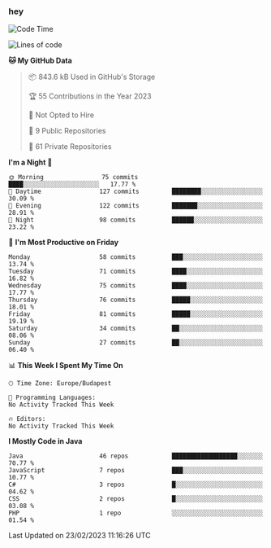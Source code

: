 ### hey

<!--START_SECTION:waka-->
![Code Time](http://img.shields.io/badge/Code%20Time-884%20hrs%2054%20mins-blue)

![Lines of code](https://img.shields.io/badge/From%20Hello%20World%20I%27ve%20Written-721.4%20thousand%20lines%20of%20code-blue)

**🐱 My GitHub Data** 

> 📦 843.6 kB Used in GitHub's Storage 
 > 
> 🏆 55 Contributions in the Year 2023
 > 
> 🚫 Not Opted to Hire
 > 
> 📜 9 Public Repositories 
 > 
> 🔑 61 Private Repositories 
 > 
**I'm a Night 🦉** 

```text
🌞 Morning                75 commits          ████░░░░░░░░░░░░░░░░░░░░░   17.77 % 
🌆 Daytime                127 commits         ████████░░░░░░░░░░░░░░░░░   30.09 % 
🌃 Evening                122 commits         ███████░░░░░░░░░░░░░░░░░░   28.91 % 
🌙 Night                  98 commits          ██████░░░░░░░░░░░░░░░░░░░   23.22 % 
```
📅 **I'm Most Productive on Friday** 

```text
Monday                   58 commits          ███░░░░░░░░░░░░░░░░░░░░░░   13.74 % 
Tuesday                  71 commits          ████░░░░░░░░░░░░░░░░░░░░░   16.82 % 
Wednesday                75 commits          ████░░░░░░░░░░░░░░░░░░░░░   17.77 % 
Thursday                 76 commits          █████░░░░░░░░░░░░░░░░░░░░   18.01 % 
Friday                   81 commits          █████░░░░░░░░░░░░░░░░░░░░   19.19 % 
Saturday                 34 commits          ██░░░░░░░░░░░░░░░░░░░░░░░   08.06 % 
Sunday                   27 commits          ██░░░░░░░░░░░░░░░░░░░░░░░   06.40 % 
```


📊 **This Week I Spent My Time On** 

```text
🕑︎ Time Zone: Europe/Budapest

💬 Programming Languages: 
No Activity Tracked This Week

🔥 Editors: 
No Activity Tracked This Week
```

**I Mostly Code in Java** 

```text
Java                     46 repos            ██████████████████░░░░░░░   70.77 % 
JavaScript               7 repos             ███░░░░░░░░░░░░░░░░░░░░░░   10.77 % 
C#                       3 repos             █░░░░░░░░░░░░░░░░░░░░░░░░   04.62 % 
CSS                      2 repos             █░░░░░░░░░░░░░░░░░░░░░░░░   03.08 % 
PHP                      1 repo              ░░░░░░░░░░░░░░░░░░░░░░░░░   01.54 % 
```




 Last Updated on 23/02/2023 11:16:26 UTC
<!--END_SECTION:waka-->
